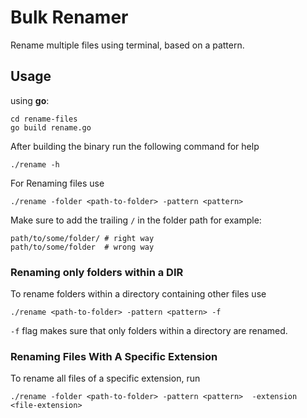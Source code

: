 # Bulk Renamer
Rename multiple files using terminal, based on a pattern.

## Usage
using **go**:
```
cd rename-files
go build rename.go
```
After building the binary run the following command for help
```
./rename -h
```
For Renaming files use
```
./rename -folder <path-to-folder> -pattern <pattern> 
```
Make sure to add the trailing `/` in the folder path for example:<br /> 
```
path/to/some/folder/ # right way
path/to/some/folder  # wrong way
```

### Renaming only folders within a DIR
To rename folders within a directory containing other files use 
```
./rename <path-to-folder> -pattern <pattern> -f
```
`-f` flag makes sure that only folders within a directory are renamed.

### Renaming Files With A Specific Extension
To rename all files of a specific extension, run
```
./rename -folder <path-to-folder> -pattern <pattern>  -extension <file-extension> 
```